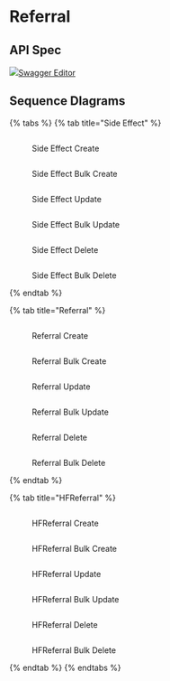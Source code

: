 # Referral

## API Spec <a href="#api-spec" id="api-spec"></a>

[![](https://editor.swagger.io/dist/favicon-32x32.png)Swagger Editor](https://editor.swagger.io/?url=https://raw.githubusercontent.com/egovernments/health-campaign-services/master/docs/health-api-specs/contracts/referral-management.yml)

## Sequence DIagrams

{% tabs %}
{% tab title="Side Effect" %}
<figure><img src="../../../../.gitbook/assets/image (70).png" alt=""><figcaption><p>Side Effect Create</p></figcaption></figure>

<figure><img src="../../../../.gitbook/assets/image (71).png" alt=""><figcaption><p>Side Effect Bulk Create<br></p></figcaption></figure>

<figure><img src="../../../../.gitbook/assets/image (72).png" alt=""><figcaption><p>Side Effect Update<br></p></figcaption></figure>

<figure><img src="../../../../.gitbook/assets/image (73).png" alt=""><figcaption><p>Side Effect Bulk Update</p></figcaption></figure>

<figure><img src="../../../../.gitbook/assets/image (74).png" alt=""><figcaption><p>Side Effect Delete</p></figcaption></figure>

<figure><img src="../../../../.gitbook/assets/image (75).png" alt=""><figcaption><p>Side Effect Bulk Delete</p></figcaption></figure>
{% endtab %}

{% tab title="Referral" %}
<figure><img src="../../../../.gitbook/assets/image (77).png" alt=""><figcaption><p>Referral Create</p></figcaption></figure>

<figure><img src="../../../../.gitbook/assets/image (78).png" alt=""><figcaption><p>Referral Bulk Create</p></figcaption></figure>

<figure><img src="../../../../.gitbook/assets/image (79).png" alt=""><figcaption><p>Referral Update</p></figcaption></figure>

<figure><img src="../../../../.gitbook/assets/image (80).png" alt=""><figcaption><p>Referral Bulk Update</p></figcaption></figure>

<figure><img src="../../../../.gitbook/assets/image (81).png" alt=""><figcaption><p>Referral Delete</p></figcaption></figure>

<figure><img src="../../../../.gitbook/assets/image (82).png" alt=""><figcaption><p>Referral Bulk Delete</p></figcaption></figure>
{% endtab %}

{% tab title="HFReferral" %}
<figure><img src="../../../../.gitbook/assets/image (83).png" alt=""><figcaption><p>HFReferral Create</p></figcaption></figure>

<figure><img src="../../../../.gitbook/assets/image (84).png" alt=""><figcaption><p>HFReferral Bulk Create</p></figcaption></figure>

<figure><img src="../../../../.gitbook/assets/image (85).png" alt=""><figcaption><p>HFReferral Update</p></figcaption></figure>

<figure><img src="../../../../.gitbook/assets/image (86).png" alt=""><figcaption><p>HFReferral Bulk Update</p></figcaption></figure>

<figure><img src="../../../../.gitbook/assets/image (87).png" alt=""><figcaption><p>HFReferral Delete</p></figcaption></figure>

<figure><img src="../../../../.gitbook/assets/image (88).png" alt=""><figcaption><p>HFReferral Bulk Delete</p></figcaption></figure>
{% endtab %}
{% endtabs %}
